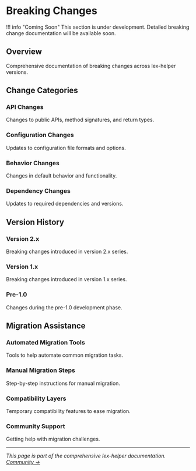 # Breaking Changes

!!! info "Coming Soon"
    This section is under development. Detailed breaking change documentation will be available soon.

## Overview

Comprehensive documentation of breaking changes across lex-helper versions.

## Change Categories

### API Changes
Changes to public APIs, method signatures, and return types.

### Configuration Changes
Updates to configuration file formats and options.

### Behavior Changes
Changes in default behavior and functionality.

### Dependency Changes
Updates to required dependencies and versions.

## Version History

### Version 2.x
Breaking changes introduced in version 2.x series.

### Version 1.x
Breaking changes introduced in version 1.x series.

### Pre-1.0
Changes during the pre-1.0 development phase.

## Migration Assistance

### Automated Migration Tools
Tools to help automate common migration tasks.

### Manual Migration Steps
Step-by-step instructions for manual migration.

### Compatibility Layers
Temporary compatibility features to ease migration.

### Community Support
Getting help with migration challenges.

---

*This page is part of the comprehensive lex-helper documentation. [Community →](../community/contributing.md)*